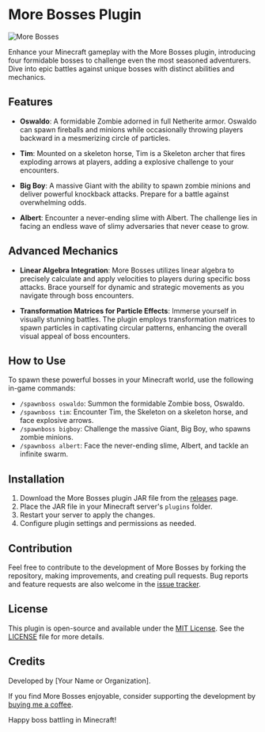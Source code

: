 # More Bosses Plugin

![More Bosses](https://github.com/s5y-ux/MoreBosses/assets/59636597/dc0f3479-3cc6-447b-b568-1556da178e50)

Enhance your Minecraft gameplay with the More Bosses plugin, introducing four formidable bosses to challenge even the most seasoned adventurers. Dive into epic battles against unique bosses with distinct abilities and mechanics.

## Features

- **Oswaldo**: A formidable Zombie adorned in full Netherite armor. Oswaldo can spawn fireballs and minions while occasionally throwing players backward in a mesmerizing circle of particles.

- **Tim**: Mounted on a skeleton horse, Tim is a Skeleton archer that fires exploding arrows at players, adding a explosive challenge to your encounters.

- **Big Boy**: A massive Giant with the ability to spawn zombie minions and deliver powerful knockback attacks. Prepare for a battle against overwhelming odds.

- **Albert**: Encounter a never-ending slime with Albert. The challenge lies in facing an endless wave of slimy adversaries that never cease to grow.

## Advanced Mechanics

- **Linear Algebra Integration**: More Bosses utilizes linear algebra to precisely calculate and apply velocities to players during specific boss attacks. Brace yourself for dynamic and strategic movements as you navigate through boss encounters.

- **Transformation Matrices for Particle Effects**: Immerse yourself in visually stunning battles. The plugin employs transformation matrices to spawn particles in captivating circular patterns, enhancing the overall visual appeal of boss encounters.

## How to Use

To spawn these powerful bosses in your Minecraft world, use the following in-game commands:

- `/spawnboss oswaldo`: Summon the formidable Zombie boss, Oswaldo.
- `/spawnboss tim`: Encounter Tim, the Skeleton on a skeleton horse, and face explosive arrows.
- `/spawnboss bigboy`: Challenge the massive Giant, Big Boy, who spawns zombie minions.
- `/spawnboss albert`: Face the never-ending slime, Albert, and tackle an infinite swarm.

## Installation

1. Download the More Bosses plugin JAR file from the [releases](link_to_releases) page.
2. Place the JAR file in your Minecraft server's `plugins` folder.
3. Restart your server to apply the changes.
4. Configure plugin settings and permissions as needed.

## Contribution

Feel free to contribute to the development of More Bosses by forking the repository, making improvements, and creating pull requests. Bug reports and feature requests are also welcome in the [issue tracker](link_to_issues).

## License

This plugin is open-source and available under the [MIT License](link_to_license). See the [LICENSE](LICENSE) file for more details.

## Credits

Developed by [Your Name or Organization].

If you find More Bosses enjoyable, consider supporting the development by [buying me a coffee](link_to_donation_page).

Happy boss battling in Minecraft!
